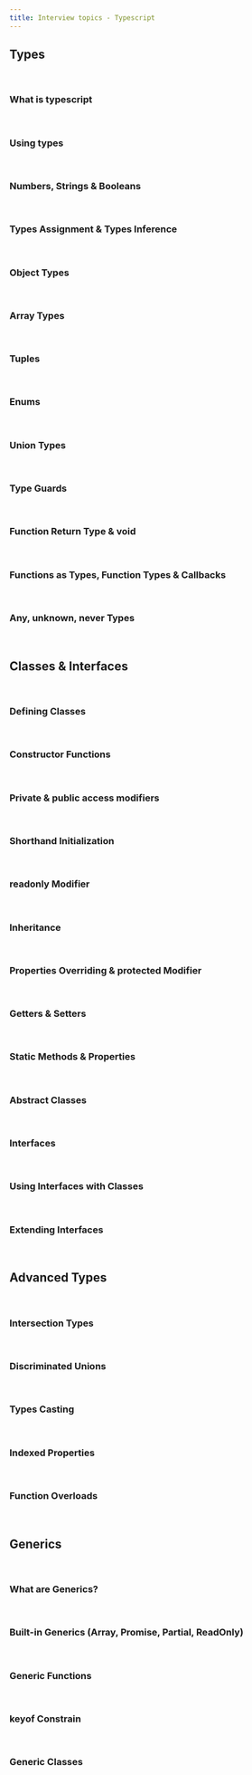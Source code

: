 ```yaml
---
title: Interview topics - Typescript
---
```



## Types

<br />

### What is typescript


<br />

### Using types

<br />

### Numbers, Strings & Booleans

<br />

### Types Assignment & Types Inference

<br />

### Object Types

<br />

### Array Types

<br />

### Tuples

<br />

### Enums

<br />

### Union Types

<br />

### Type Guards

<br />

### Function Return Type & void

<br />

### Functions as Types, Function Types & Callbacks

<br />

### Any, unknown, never Types


<br />

## Classes & Interfaces


<br />

### Defining Classes

<br />

### Constructor Functions

<br />

### Private & public access modifiers

<br />

### Shorthand Initialization

<br />

### readonly Modifier

<br />

### Inheritance

<br />

### Properties Overriding & protected Modifier

<br />

### Getters & Setters

<br />

### Static Methods & Properties

<br />

### Abstract Classes

<br />

### Interfaces

<br />

### Using Interfaces with Classes

<br />

### Extending Interfaces

<br />

## Advanced Types

<br />

### Intersection Types

<br />

### Discriminated Unions 

<br />

### Types Casting

<br />


### Indexed Properties

<br />

### Function Overloads

<br />


## Generics

<br />

### What are Generics?

<br />

### Built-in Generics (Array, Promise, Partial, ReadOnly)

<br />

### Generic Functions

<br />

### keyof Constrain


<br />

### Generic Classes

<br />
